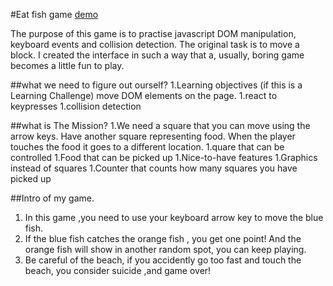#Eat fish game
[demo](https://jasmine8711.github.io/Moving-block/)

The purpose of this game is to practise javascript DOM manipulation, keyboard events and collision detection. The original task is to move a block. I created the interface in such a way that a, usually, boring game becomes a little fun to play.

##what we need to figure out ourself?
1.Learning objectives (if this is a Learning Challenge)
move DOM elements on the page.
1.react to keypresses
1.collision detection

##what is The Mission?
1.We need a square that you can move using the arrow keys. Have another square representing food. When the player touches the food it goes to a different location.
1.quare that can be controlled
1.Food that can be picked up
1.Nice-to-have features
1.Graphics instead of squares
1.Counter that counts how many squares you have picked up

##Intro of my game.
1. In this game ,you need to use your keyboard arrow key to move the blue fish.
1. If the blue fish catches the orange fish , you get one point! And the orange fish will show in another random spot, you can keep playing.
1. Be careful of the beach, if you accidently go too fast and touch the beach, you consider suicide ,and game over!

